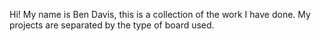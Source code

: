 Hi! My name is Ben Davis, this is a collection of the work 
I have done.
My projects are separated by the type of board used.